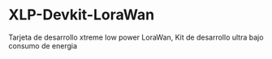 # XLP-Devkit-LoraWan
Tarjeta de desarrollo xtreme low power LoraWan, Kit de desarrollo ultra bajo consumo de energia
